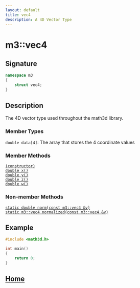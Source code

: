 ```yaml
---
layout: default
title: vec4
description: A 4D Vector Type
---
```


# m3::vec4

## Signature

```c++
namespace m3
{
    struct vec4;
}
```

## Description

The 4D vector type used throughout the math3d library.

### Member Types

`double data[4]`: The array that stores the 4 coordinate values

### Member Methods

[`(constructor)`]()  
[`double x()`]()  
[`double y()`]()  
[`double z()`]()  
[`double w()`]()  

### Non-member Methods

[`static double norm(const m3::vec4 &v)`]()  
[`static m3::vec4 normalized(const m3::vec4 &v)`]()

## Example

```c++
#include <math3d.h>

int main()
{
    return 0;
}
```

## [Home](https://developergy.github.io/math3d/)